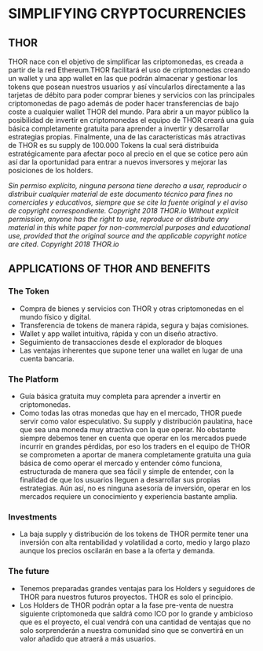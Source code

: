 # SIMPLIFYING CRYPTOCURRENCIES

## THOR

THOR nace con el objetivo de simplificar las criptomonedas, es creada a partir de la red Ethereum.THOR facilitará el uso de criptomonedas creando un wallet y una app wallet en las que podrán almacenar y gestionar los tokens que posean nuestros usuarios y así vincularlos directamente a las tarjetas de débito para poder comprar bienes y servicios con las principales criptomonedas de pago además de poder hacer transferencias de bajo coste a cualquier wallet THOR del mundo.
Para abrir a un mayor público la posibilidad de invertir en criptomonedas el equipo de THOR creará una guía básica completamente gratuita para aprender a invertir y desarrollar estrategias propias. Finalmente, una de las características más atractivas de THOR es su supply de 100.000 Tokens la cual será distribuida estratégicamente para afectar poco al precio en el que se cotice pero aún así dar la oportunidad para entrar a nuevos inversores y mejorar las posiciones de los holders.

*Sin permiso explícito, ninguna persona tiene derecho a usar, reproducir o distribuir cualquier material de este documento técnico para fines no comerciales y educativos, siempre que se cite la fuente original y el aviso de copyright correspondiente.
Copyright 2018 THOR.io
Without explicit permission, anyone has the right to use, reproduce or distribute any material in this white paper for non-commercial purposes and educational use, provided that the original source and the applicable copyright notice are cited.
Copyright 2018 THOR.io*

## APPLICATIONS OF THOR AND BENEFITS

### The Token
* Compra de bienes y servicios con THOR y otras criptomonedas en el mundo físico y digital.
* Transferencia de tokens de manera rápida, segura y bajas comisiones.
* Wallet y app wallet intuitiva, rápida y con un diseño atractivo.
* Seguimiento de transacciones desde el explorador de bloques
* Las ventajas inherentes que supone tener una wallet en lugar de una cuenta bancaria.

### The Platform 
* Guía básica gratuita muy completa para aprender a invertir en criptomonedas.
* Como todas las otras monedas que hay en el mercado, THOR puede servir como valor especulativo. Su supply y distribución paulatina, hace que sea una moneda muy atractiva con la que operar. No obstante siempre debemos tener en cuenta que operar en los mercados puede incurrir en grandes pérdidas, por eso los traders en el equipo de THOR se comprometen a aportar de manera completamente gratuita una guía básica de como operar el mercado y entender cómo funciona, estructurada de manera que sea fácil y simple de entender, con la finalidad de que los usuarios lleguen a desarrollar sus propias estrategias. Aún así, no es ninguna asesoría de inversión, operar en los mercados requiere un conocimiento y experiencia bastante amplia.

### Investments
 * La baja supply y distribución de los tokens de THOR permite tener una inversión con alta rentabilidad y volatilidad a corto, medio y largo plazo aunque los precios oscilarán en base a la oferta y demanda. 

### The future
* Tenemos preparadas grandes ventajas para los Holders y seguidores de THOR para nuestros futuros proyectos. THOR es solo el principio.
* Los Holders de THOR podrán optar a la fase pre-venta de nuestra siguiente criptomoneda que saldrá como ICO por lo grande y ambicioso que es el proyecto, el cual vendrá con una cantidad de ventajas que no solo sorprenderán a nuestra comunidad sino que se convertirá en un valor añadido que atraerá a más usuarios.

